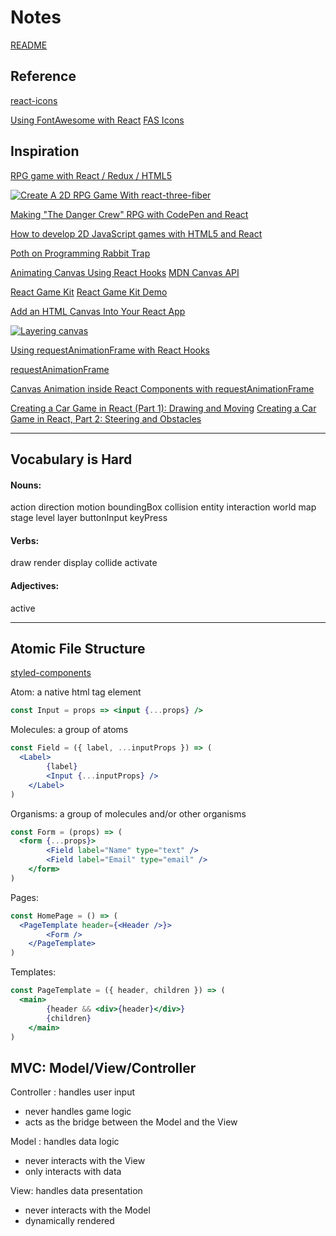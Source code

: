 # Notes

[README](README.md)

## Reference
[react-icons](https://react-icons.github.io/react-icons)

[Using FontAwesome with React](https://fontawesome.com/v5.15/how-to-use/on-the-web/using-with/react)
[FAS Icons](https://fontawesome.com/v5.15/icons?d=gallery&p=2&s=solid&m=free)

## Inspiration
[RPG game with React / Redux / HTML5](https://levelup.gitconnected.com/rpg-game-with-react-redux-html5-part-1-build-a-tile-map-9144fd867830)

[![Create A 2D RPG Game With react-three-fiber](https://res.cloudinary.com/practicaldev/image/fetch/s--fisCOmT7--/c_imagga_scale,f_auto,fl_progressive,h_420,q_auto,w_1000/https://dev-to-uploads.s3.amazonaws.com/i/h3vuorftynlq6yoioya5.png "Create A 2D RPG Game With react-three-fiber")](https://dev.to/flagrede/making-a-2d-rpg-game-with-react-tree-fiber-4af1)


[Making "The Danger Crew" RPG with CodePen and React](https://codepen.io/punkydrewster713/post/making-an-rpg-in-react)

[How to develop 2D JavaScript games with HTML5 and React](https://atomizedobjects.com/blog/javascript/develop-2d-javascript-games-html5-react/)

[Poth on Programming Rabbit Trap](https://github.com/pothonprogramming/pothonprogramming.github.io/tree/master/content/rabbit-trap)

[Animating Canvas Using React Hooks](http://www.petecorey.com/blog/2019/08/19/animating-a-canvas-with-react-hooks/)
[MDN Canvas API](https://developer.mozilla.org/en-US/docs/Web/API/Canvas_API)

[React Game Kit](https://formidable.com/blog/2016/09/15/introducing-react-game-kit/)
[React Game Kit Demo](http://reactnext.surge.sh/)


[Add an HTML Canvas Into Your React App](https://betterprogramming.pub/add-an-html-canvas-into-your-react-app-176dab099a79)

[![Layering canvas](https://developer.ibm.com/developer/default/tutorials/wa-canvashtml5layering/images/fig05.jpg "Layering HTML5 Canvas") ](https://developer.ibm.com/technologies/web-development/tutorials/wa-canvashtml5layering/)

[Using requestAnimationFrame with React Hooks](https://css-tricks.com/using-requestanimationframe-with-react-hooks/)

[requestAnimationFrame](http://www.javascriptkit.com/javatutors/requestanimationframe.shtml)

[Canvas Animation inside React Components with requestAnimationFrame](https://radiant-brushlands-42789.herokuapp.com/javascript.plainenglish.io/canvas-animation-inside-react-components-with-requestanimationframe-c5d594afc1b)


[Creating a Car Game in React (Part 1): Drawing and Moving](https://dzone.com/articles/creating-a-car-game-in-react-part-1-drawing-and-mo)
[Creating a Car Game in React, Part 2: Steering and Obstacles](https://dzone.com/articles/creating-a-car-game-in-react-part-2-steering-and-o)



---

## Vocabulary is Hard
#### Nouns:
action direction motion boundingBox collision
entity interaction world map stage level layer
buttonInput keyPress

#### Verbs:
draw render display collide activate

#### Adjectives:
active

---

## Atomic File Structure
[styled-components](https://stackoverflow.com/questions/42987939/styled-components-organization)

Atom: a native html tag element
```jsx
const Input = props => <input {...props} />
```

Molecules: a group of atoms
```jsx
const Field = ({ label, ...inputProps }) => (
  <Label>
        {label}
        <Input {...inputProps} />
    </Label>
)
```

Organisms: a group of molecules and/or other organisms
```jsx
const Form = (props) => (
  <form {...props}>
        <Field label="Name" type="text" />
        <Field label="Email" type="email" />
    </form>
)
```

Pages:
```jsx
const HomePage = () => (
  <PageTemplate header={<Header />}>
        <Form />
    </PageTemplate>
)
```

Templates:
```jsx
const PageTemplate = ({ header, children }) => (
  <main>
        {header && <div>{header}</div>}
        {children}
    </main>
)
```

## MVC: Model/View/Controller
Controller : handles user input
  - never handles game logic
  - acts as the bridge between the Model and the View

Model : handles data logic
  - never interacts with the View
  - only interacts with data

View: handles data presentation
  - never interacts with the Model
  - dynamically rendered
